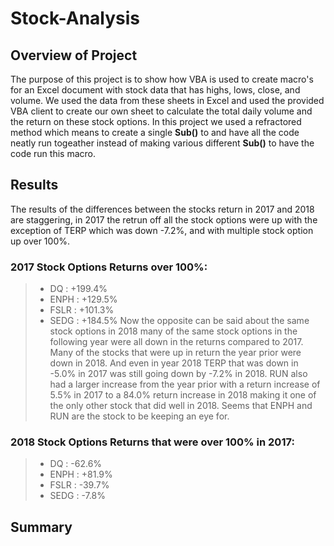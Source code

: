 # Stock-Analysis

## Overview of Project
The purpose of this project is to show how VBA is used to create macro's for an Excel document with stock data that has highs, lows, close, and volume. We used the data from these sheets in Excel and used the provided VBA client to create our own sheet to calculate the total daily volume and the return on these stock options. In this project we used a refractored method which means to create a single **Sub()** to and have all the code neatly run togeather instead of making various different **Sub()** to have the code run this macro.
## Results
The results of the differences between the stocks return in 2017 and 2018 are staggering, in 2017 the retrun off all the stock options were up with the exception of TERP which was down -7.2%, and with multiple stock option up over 100%.
### 2017 Stock Options Returns over 100%:
> - DQ : +199.4%
> - ENPH : +129.5%
> - FSLR : +101.3%
> - SEDG : +184.5%
Now the opposite can be said about the same stock options in 2018 many of the same stock options in the following year were all down in the returns compared to 2017. Many of the stocks that were up in return the year prior were down in 2018. And even in year 2018 TERP that was down in -5.0% in 2017 was still going down by -7.2% in 2018. RUN also had a larger increase from the year prior with a return increase of 5.5% in 2017 to a 84.0% return increase in 2018 making it one of the only other stock that did well in 2018. Seems that ENPH and RUN are the stock to be keeping an eye for.
### 2018 Stock Options Returns that were over 100% in 2017:
> -  DQ : -62.6%
> - ENPH : +81.9%
> - FSLR : -39.7%
> - SEDG : -7.8%

## Summary





